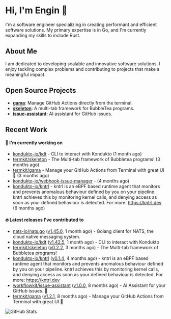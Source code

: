 # Hi, I'm Engin 👋

I'm a software engineer specializing in creating performant and efficient software solutions. My primary expertise is in Go, and I'm currently expanding my skills to include Rust.

## About Me

I am dedicated to developing scalable and innovative software solutions. I enjoy tackling complex problems and contributing to projects that make a meaningful impact.

## Open Source Projects

- [**gama**](https://github.com/termkit/gama): Manage GitHub Actions directly from the terminal.
- [**skeleton**](https://github.com/termkit/skeleton): A multi-tab framework for BubbleTea programs.
- [**issue-assistant**](https://github.com/workflowkit/issue-assistant): AI assistant for GitHub issues.

## Recent Work

#### 🚧 I'm currently working on

- [kondukto-io/kdt](https://github.com/kondukto-io/kdt) - CLI to interact with Kondukto (1 month ago)
- [termkit/skeleton](https://github.com/termkit/skeleton) - The Multi-tab framework of Bubbletea programs! (3 months ago)
- [termkit/gama](https://github.com/termkit/gama) - Manage your GitHub Actions from Terminal with great UI 🧪 (3 months ago)
- [kondukto-io/webhook-issue-manager](https://github.com/kondukto-io/webhook-issue-manager) -  (4 months ago)
- [kondukto-io/kntrl](https://github.com/kondukto-io/kntrl) - kntrl is an eBPF based runtime agent that monitors and prevents anomalous behaviour defined by you on your pipeline. kntrl achieves this by monitoring kernel calls, and denying access as soon as your defined behaviour is detected. For more: https://kntrl.dev (6 months ago)

#### 🔥 Latest releases I've contributed to

- [nats-io/nats.go](https://github.com/nats-io/nats.go) ([v1.45.0](https://github.com/nats-io/nats.go/releases/tag/v1.45.0), 1 month ago) - Golang client for NATS, the cloud native messaging system.
- [kondukto-io/kdt](https://github.com/kondukto-io/kdt) ([v1.42.5](https://github.com/kondukto-io/kdt/releases/tag/v1.42.5), 1 month ago) - CLI to interact with Kondukto
- [termkit/skeleton](https://github.com/termkit/skeleton) ([v0.2.2](https://github.com/termkit/skeleton/releases/tag/v0.2.2), 3 months ago) - The Multi-tab framework of Bubbletea programs!
- [kondukto-io/kntrl](https://github.com/kondukto-io/kntrl) ([v0.1.4](https://github.com/kondukto-io/kntrl/releases/tag/v0.1.4), 4 months ago) - kntrl is an eBPF based runtime agent that monitors and prevents anomalous behaviour defined by you on your pipeline. kntrl achieves this by monitoring kernel calls, and denying access as soon as your defined behaviour is detected. For more: https://kntrl.dev
- [workflowkit/issue-assistant](https://github.com/workflowkit/issue-assistant) ([v1.0.0](https://github.com/workflowkit/issue-assistant/releases/tag/v1.0.0), 8 months ago) - AI Assistant for your GitHub issues. 🤖
- [termkit/gama](https://github.com/termkit/gama) ([v1.2.1](https://github.com/termkit/gama/releases/tag/v1.2.1), 8 months ago) - Manage your GitHub Actions from Terminal with great UI 🧪

![GitHub Stats](http://github-profile-summary-cards.vercel.app/api/cards/profile-details?username=canack&theme=gotham)